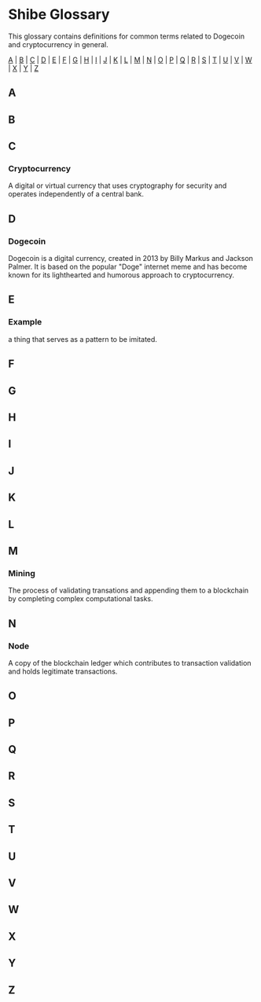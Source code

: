 <!--This document is designed for limited fuctionality to reduce complexity for people unfamiliar with open-source development-->

<!--Future development of this file may involve expanding to new files within the `shibemagazine/shibe-glossary` repository on Github. as this file should remain barrier-free-->

<!-- Ideas for future development:
    - `./examples/pretty-glossary.html` to make this thing shine 
    - `./tools/search-glossary.json` to add search fuctionality-->

Shibe Glossary
==============

This glossary contains definitions for common terms related to Dogecoin and cryptocurrency in general.

[A](#A) | [B](#B) | [C](#C) | [D](#D) | [E](#E) | [F](#F) | [G](#G) | [H](#H) | [I](#I) | [J](#J) | [K](#K) | [L](#L) | [M](#M) | [N](#N) | [O](#O) | [P](#P) | [Q](#Q) | [R](#R) | [S](#S) | [T](#T) | [U](#U) | [V](#V) | [W](#W) | [X](#X) | [Y](#Y) | [Z](#Z)

<!--A Section-->
A
-

<!--B Section-->
B
-

<!--C Section-->
C
-
### Cryptocurrency
A digital or virtual currency that uses cryptography for security and operates independently of a central bank.

<!--D Section-->
D
-
### Dogecoin 
Dogecoin is a digital currency, created in 2013 by Billy Markus and Jackson Palmer. It is based on the popular "Doge" internet meme and has become known for its lighthearted and humorous approach to cryptocurrency.
<!--E Section-->
E 
-
<!--This is a hidden note-->
### Example <!--This is an H3 heading--> 
a thing that serves as a pattern to be imitated.<!--This is normal text-->

<!--F Section-->
F
-

<!--G Section-->
G
-
<!--H Section-->
H
-

<!--I Section-->
I
-

<!--J Section-->
J
-

<!--K Section-->
K
-

<!--L Section-->
L
-

<!--M Section-->
M
-

### Mining
The process of validating transations and appending them to a blockchain by completing complex computational tasks.

<!--N Section-->
N
-
### Node
A copy of the blockchain ledger which contributes to transaction validation and holds legitimate transactions.


<!--O Section-->
O
-

<!--P Section-->
P
-

<!--Q Section-->
Q
-

<!--R Section-->
R
-

<!--S Section-->
S
-

<!--T Section-->
T
-

<!--U Section-->
U
-

<!--V Section-->
V
-

<!--W Section-->
W
-

<!--X Section-->
X
-

<!--Y Section-->
Y
-

<!--Z Section-->
Z
-
